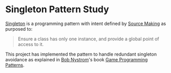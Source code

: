 # Singleton Pattern Study
[Singleton](https://en.wikipedia.org/wiki/Singleton_pattern) is a programming pattern with intent defined by [Source Making](https://sourcemaking.com/design_patterns/singleton) as purposed to:
>Ensure a class has only one instance, and provide a global point of access to it.

This project has implemented the pattern to handle redundant singleton avoidance as explained in [Bob Nystrom](https://twitter.com/munificentbob)'s book [Game Programming Patterns](http://gameprogrammingpatterns.com/singleton.html).